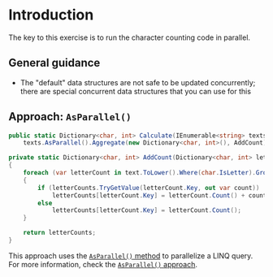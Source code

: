# Introduction

The key to this exercise is to run the character counting code in parallel.

## General guidance

- The "default" data structures are not safe to be updated concurrently; there are special concurrent data structures that you can use for this

## Approach: `AsParallel()`

```csharp
public static Dictionary<char, int> Calculate(IEnumerable<string> texts) =>
    texts.AsParallel().Aggregate(new Dictionary<char, int>(), AddCount);

private static Dictionary<char, int> AddCount(Dictionary<char, int> letterCounts, string text)
{
    foreach (var letterCount in text.ToLower().Where(char.IsLetter).GroupBy(c => c))
    {
        if (letterCounts.TryGetValue(letterCount.Key, out var count))
            letterCounts[letterCount.Key] = letterCount.Count() + count;
        else
            letterCounts[letterCount.Key] = letterCount.Count();
    }

    return letterCounts;
}
```

This approach uses the [`AsParallel()` method][as-parallel] to parallelize a LINQ query.
For more information, check the [`AsParallel()` approach][approach-as-parallel].

[approach-as-parallel]: https://exercism.org/tracks/csharp/exercises/parallel-letter-frequency/approaches/as-parallel
[as-parallel]: https://learn.microsoft.com/en-us/dotnet/api/system.linq.parallelenumerable.asparallel
